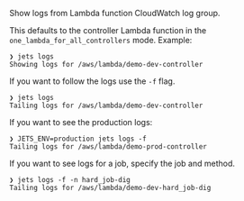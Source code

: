 Show logs from Lambda function CloudWatch log group.

This defaults to the controller Lambda function in the `one_lambda_for_all_controllers` mode.  Example:

    ❯ jets logs
    Showing logs for /aws/lambda/demo-dev-controller

If you want to follow the logs use the `-f` flag.

    ❯ jets logs
    Tailing logs for /aws/lambda/demo-dev-controller

If you want to see the production logs:

    ❯ JETS_ENV=production jets logs -f
    Tailing logs for /aws/lambda/demo-prod-controller

If you want to see logs for a job, specify the job and method.

    ❯ jets logs -f -n hard_job-dig
    Tailing logs for /aws/lambda/demo-dev-hard_job-dig
